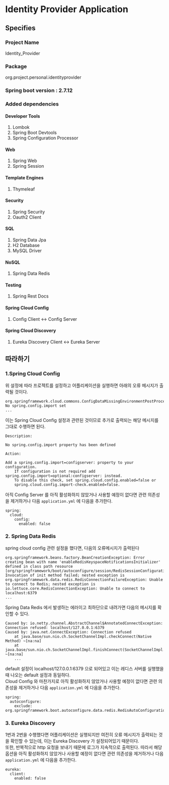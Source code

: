 # Identity Provider Application

## Specifies

### Project Name
Identity_Provider

### Package
org.project.personal.identityprovider

### Spring boot version : 2.7.12

### Added dependencies
#### Developer Tools
1. Lombok
2. Spring Boot Devtools
3. Spring Configuration Processor

#### Web
1. Spring Web
2. Spring Session

#### Template Engines
1. Thymeleaf

#### Security
1. Spring Security
2. Oauth2 Client

#### SQL
1. Spring Data Jpa
2. H2 Database
3. MySQL Driver

#### NoSQL
1. Spring Data Redis

#### Testing
1. Spring Rest Docs

#### Spring Cloud Config
1. Config Client <-> Config Server

#### Spring Cloud Discovery
1. Eureka Discovery Client <-> Eureka Server

## 따라하기

### 1.Spring Cloud Config
위 설정에 따라 프로젝트를 설정하고 어플리케이션을 실행하면 아래의 오류 메시지가 출력될 것이다.
```agsl
org.springframework.cloud.commons.ConfigDataMissingEnvironmentPostProcessor$ImportException: No spring.config.import set
...
```

이는 Spring Cloud Config 설정과 관련된 것이므로 추가로 출력되는 해당 메시지를 그대로 수행하면 된다.
```agsl
Description:

No spring.config.import property has been defined

Action:

Add a spring.config.import=configserver: property to your configuration.
	If configuration is not required add spring.config.import=optional:configserver: instead.
	To disable this check, set spring.cloud.config.enabled=false or 
	spring.cloud.config.import-check.enabled=false.
```
아직 Config Server 를 아직 활성화하지 않았거나 사용할 예정이 없다면 관련 의존성을 제거하거나 다음 `application.yml` 에 다음을 추가한다.
```agsl
spring:
  cloud:
    config:
      enabled: false
```

### 2. Spring Data Redis
spring cloud config 관련 설정을 했다면, 다음의 오류메시지가 출력된다
```agsl
org.springframework.beans.factory.BeanCreationException: Error creating bean with name 'enableRedisKeyspaceNotificationsInitializer' defined in class path resource [org/springframework/boot/autoconfigure/session/RedisSessionConfiguration$SpringBootRedisHttpSessionConfiguration.class]: Invocation of init method failed; nested exception is org.springframework.data.redis.RedisConnectionFailureException: Unable to connect to Redis; nested exception is io.lettuce.core.RedisConnectionException: Unable to connect to localhost:6379
...
```
Spring Data Redis 에서 발생하는 에러이고 최하단으로 내려가면 다음의 메시지를 확인할 수 있다.
```agsl
Caused by: io.netty.channel.AbstractChannel$AnnotatedConnectException: Connection refused: localhost/127.0.0.1:6379
Caused by: java.net.ConnectException: Connection refused
	at java.base/sun.nio.ch.SocketChannelImpl.checkConnect(Native Method) ~[na:na]
	at java.base/sun.nio.ch.SocketChannelImpl.finishConnect(SocketChannelImpl.java:777) ~[na:na]
	...
```
default 설정이 localhost/127.0.0.1:6379 으로 되어있고 이는 레디스 서버를 실행했을 때 나오는 default 설정과 동일하다.  
Cloud Config 와 마찬가지로 아직 활성화하지 않았거나 사용할 예정이 없다면 관련 의존성을 제거하거나 다음 `application.yml` 에 다음을 추가한다.
```agsl
spring:
  autoconfigure:
    exclude: org.springframework.boot.autoconfigure.data.redis.RedisAutoConfiguration
```

### 3. Eureka Discovery
1번과 2번을 수행했다면 어플리케이션은 실행되지만 여전히 오류 메시지가 출력되는 것을 확인할 수 있는데, 이는 Eureka Discovery 가 설정되어있기 때문이다.  
또한, 반복적으로 http 요청을 보내기 때문에 로그가 지속적으로 출력된다.
따라서 해당 옵션을 아직 활성화하지 않았거나 사용할 예정이 없다면 관련 의존성을 제거하거나 다음 `application.yml` 에 다음을 추가한다.
```agsl
eureka:
  client:
    enabled: false
```
